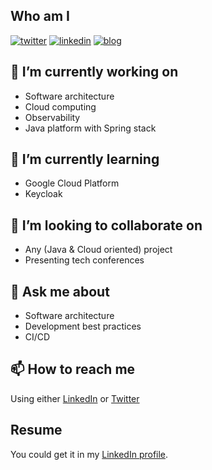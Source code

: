 ## Who am I 
[![twitter](https://img.shields.io/badge/twitter--lightgrey?style=social&logo=twitter)](https://twitter.com/touret_alex)
[![linkedin](https://img.shields.io/badge/linkedin--lightgrey?style=social&logo=linkedin)](https://www.linkedin.com/in/atouret/)
[![blog](https://img.shields.io/badge/blog--lightgrey?style=social&logo=appveyor)](https://blog.touret.info/)

## 🔭 I’m currently working on 
* Software architecture
* Cloud computing
* Observability 
* Java platform with Spring stack

## 🌱 I’m currently learning 
* Google Cloud Platform
* Keycloak

## 👯 I’m looking to collaborate on 
* Any (Java & Cloud oriented) project 
* Presenting tech conferences
 
## 💬 Ask me about 
* Software architecture
* Development best practices
* CI/CD

## 📫 How to reach me
Using either [LinkedIn](https://www.linkedin.com/in/atouret/) or [Twitter](https://twitter.com/touret_alex)

## Resume
You could get it in my [LinkedIn profile](https://www.linkedin.com/in/atouret/).
